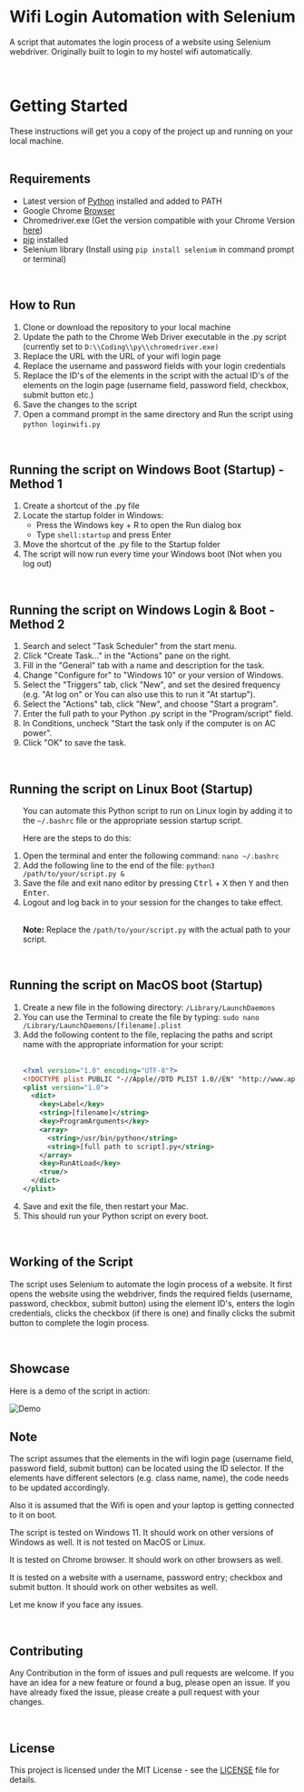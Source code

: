 <h1>Wifi Login Automation with Selenium</h1>
<p>A script that automates the login process of a website using Selenium webdriver. Originally built to login to my hostel wifi automatically.</p>
<br>
<h1>Getting Started</h1>
These instructions will get you a copy of the project up and running on your local machine. 
<br>
<br>

<h2>Requirements</h2>
<ul>
  <li>Latest version of <a href="https://www.python.org/downloads/">Python</a> installed and added to PATH</li>
  <li>Google Chrome <a href="https://www.google.com/intl/en_in/chrome/">Browser</a></li>
  <li>Chromedriver.exe (Get the version compatible with your Chrome Version <a href="https://chromedriver.chromium.org/downloads">here</a>)</li>
  <li><a href="https://pip.pypa.io/en/stable/installation/">pip</a> installed
  <li>Selenium library (Install using <code>pip install selenium</code> in command prompt or terminal)</li>
  
</ul>



<br>

<h2>How to Run</h2>
<ol>
  <li>Clone or download the repository to your local machine</li>
  <li>Update the path to the Chrome Web Driver executable in the .py script (currently set to <code>D:\\Coding\\py\\chromedriver.exe)</code></li>
 
  <li>Replace the URL with the URL of your wifi login page</li>
  <li>Replace the username and password fields with your login credentials</li>
  <li>Replace the ID's of the elements in the script with the actual ID's of the elements on the login page (username field, password field, checkbox, submit button etc.)</li>
  <li>Save the changes to the script</li>
  
  <li>Open a command prompt in the same directory and Run the script using <code>python loginwifi.py</code></li>
</ol>

<br>

<h2>Running the script on Windows Boot (Startup) - Method 1</h2>
<ol>
  <li>Create a shortcut of the .py file</li>
  <li>Locate the startup folder in Windows:
    <ul>
      <li>Press the Windows key + R to open the Run dialog box</li>
      <li>Type <code>shell:startup</code> and press Enter</li>
    </ul>
  </li>
  <li>Move the shortcut of the .py file to the Startup folder</li>
  
  <li>The script will now run every time your Windows boot (Not when you log out)</li>
</ol>
<br>
<h2>Running the script on Windows Login & Boot - Method 2</h2>
<ol>

<li>Search and select "Task Scheduler" from the start menu.</li>
<li>Click "Create Task..." in the "Actions" pane on the right.</li>
<li>Fill in the "General" tab with a name and description for the task.</li>
<li>Change "Configure for" to "Windows 10" or your version of Windows.</li>
<li>Select the "Triggers" tab, click "New", and set the desired frequency (e.g. "At log on" or You can also use this to run it "At startup").</li>
<li>Select the "Actions" tab, click "New", and choose "Start a program".</li>
<li>Enter the full path to your Python .py script in the "Program/script" field.</li>
<li>In Conditions, uncheck "Start the task only if the computer is on AC power".</li>
<li>Click "OK" to save the task.</li>

</ol>
<br>

<h2>Running the script on Linux Boot (Startup)</h2>
<ol>
<p>You can automate this Python script to run on Linux login by adding it to the <code>~/.bashrc</code> file or the appropriate session startup script.</p>
<p>Here are the steps to do this:</p>

  <li>Open the terminal and enter the following command: <code>nano ~/.bashrc</code></li>
  <li>Add the following line to the end of the file: <code>python3 /path/to/your/script.py &</code></li>
  <li>Save the file and exit nano editor by pressing <kbd>Ctrl</kbd> + <kbd>X</kbd> then <kbd>Y</kbd> and then <kbd>Enter</kbd>.</li>
  <li>Logout and log back in to your session for the changes to take effect.</li>
<br>
<p><strong>Note:</strong> Replace the <code>/path/to/your/script.py</code> with the actual path to your script.</p>

</ol>

<br>

<h2>Running the script on MacOS boot (Startup)</h2>
<ol>
  <li>Create a new file in the following directory: <code>/Library/LaunchDaemons</code></li>

<li>You can use the Terminal to create the file by typing: <code>sudo nano /Library/LaunchDaemons/[filename].plist</code></li>
<li>Add the following content to the file, replacing the paths and script name with the appropriate information for your script:</li>
  <br>

```xml
<?xml version="1.0" encoding="UTF-8"?>
<!DOCTYPE plist PUBLIC "-//Apple//DTD PLIST 1.0//EN" "http://www.apple.com/DTDs/PropertyList-1.0.dtd">
<plist version="1.0">
  <dict>
    <key>Label</key>
    <string>[filename]</string>
    <key>ProgramArguments</key>
    <array>
      <string>/usr/bin/python</string>
      <string>[full path to script].py</string>
    </array>
    <key>RunAtLoad</key>
    <true/>
  </dict>
</plist>
```

  
  <li>Save and exit the file, then restart your Mac.</li> 
  <li>This should run your Python script on every boot.</li>
  </ol>
  <br>










<h2>Working of the Script</h2>
<p>The script uses Selenium to automate the login process of a website. It first opens the website using the webdriver, finds the required fields (username, password, checkbox, submit button) using the element ID's, enters the login credentials, clicks the checkbox (if there is one) and finally clicks the submit button to complete the login process.</p>


<br>

<h2> Showcase </h2>
<p>Here is a demo of the script in action:</p>

<img src="/demo.gif" alt="Demo">

<br>

<h2>Note</h2>

<p>The script assumes that the elements in the wifi login page (username field, password field, submit button) can be located using the ID selector. If the elements have different selectors (e.g. class name, name), the code needs to be updated accordingly.</p>
<p> Also it is assumed that the Wifi is open and your laptop is getting connected to it on boot.</p>
<p> The script is tested on Windows 11. It should work on other versions of Windows as well. It is not tested on MacOS or Linux.   </p>
<p> It is tested on Chrome browser. It should work on other browsers as well. </p>
<p> It is tested on a website with a username, password entry; checkbox and submit button. It should work on other websites as well. </p>
<p> Let me know if you face any issues. </p>



<br>

<h2>Contributing</h2>

<p>Any Contribution in the form of issues and pull requests are welcome. If you have an idea for a new feature or found a bug, please open an issue. If you have already fixed the issue, please create a pull request with your changes.</p>
<br>

<h2>License</h2>

<p>This project is licensed under the MIT License - see the <a href="https://github.com/sajalkmr/wifiautologin/blob/main/LICENSE">LICENSE</a> file for details.</p>


